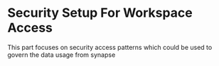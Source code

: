 # Security Setup For Workspace Access

This part focuses on security access patterns which could be used to govern the data usage from synapse

